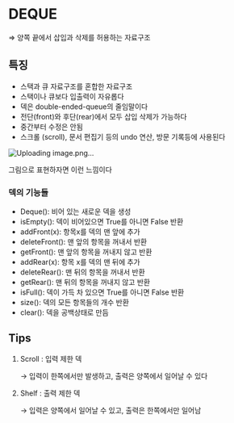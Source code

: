 # DEQUE

⇒ 양쪽 끝에서 삽입과 삭제를 허용하는 자료구조 

## 특징

- 스택과 큐 자료구조를 혼합한 자료구조
- 스택이나 큐보다 입출력이 자유롭다
- 덱은 double-ended-queue의 줄임말이다
- 전단(front)와 후단(rear)에서 모두 삽입 삭제가 가능하다
- 중간부터 수정은 안됨
- 스크롤 (scroll), 문서 편집기 등의 undo 연산, 방문 기록등에 사용된다

![Uploading image.png…]()

그림으로 표현하자면 이런 느낌이다

### 덱의 기능들

- Deque(): 비어 있는 새로운 덱을 생성
- isEmpty(): 덱이 비어있으면 True를 아니면 False 반환
- addFront(x): 항목x를 덱의 맨 앞에 추가
- deleteFront(): 맨 앞의 항목을 꺼내서 반환
- getFront(): 맨 앞의 항목을 꺼내지 않고 반환
- addRear(x): 항목 x를 덱의 맨 뒤에 추가
- deleteRear(): 맨 뒤의 항목을 꺼내서 반환
- getRear(): 맨 뒤의 항목을 꺼내지 않고 반환
- isFull(): 덱이 가득 차 있으면 True를 아니면 False 반환
- size(): 덱의 모든 항목들의 개수 반환
- clear(): 덱을 공백상태로 만듬

## Tips

1. Scroll : 입력 제한 덱 
    
    → 입력이 한쪽에서만 발생하고, 출력은 양쪽에서 일어날 수 있다
    
2. Shelf : 출력 제한 덱
    
    → 입력은 양쪽에서 일어날 수 있고, 출력은 한쪽에서만 일어남
